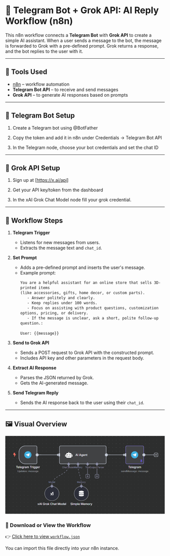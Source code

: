 
# 🤖 Telegram Bot + Grok API: AI Reply Workflow (n8n)

This n8n workflow connects a **Telegram Bot** with **Grok API** to create a simple AI assistant. When a user sends a message to the bot, the message is forwarded to Grok with a pre-defined prompt. Grok returns a response, and the bot replies to the user with it.

---

## 🔧 Tools Used

- [n8n](https://n8n.io/) – workflow automation
- **Telegram Bot API** – to receive and send messages
- **Grok API** – to generate AI responses based on prompts

---

## 🔧 Telegram Bot Setup

1. Create a Telegram bot using @BotFather

2. Copy the token and add it in n8n under Credentials → Telegram Bot API

3. In the Telegram node, choose your bot credentials and set the chat ID

---

## 🔧 Grok API Setup

1. Sign up at [https://x.ai/api]

2. Get your API key/token from the dashboard

3. In the xAI Grok Chat Model node fill your grok credential.

---

## 🔄 Workflow Steps

1. **Telegram Trigger**
   - Listens for new messages from users.
   - Extracts the message text and `chat_id`.

2. **Set Prompt**
   - Adds a pre-defined prompt and inserts the user's message.
   - Example prompt:
     ```
     You are a helpful assistant for an online store that sells 3D-printed items    
     (like accessories, gifts, home decor, or custom parts).
        - Answer politely and clearly.
        - Keep replies under 100 words.
        - Focus on assisting with product questions, customization options, pricing, or delivery.
        - If the message is unclear, ask a short, polite follow-up question.:

     User: {{message}}
     ```

3. **Send to Grok API**
   - Sends a POST request to Grok API with the constructed prompt.
   - Includes API key and other parameters in the request body.

4. **Extract AI Response**
   - Parses the JSON returned by Grok.
   - Gets the AI-generated message.

5. **Send Telegram Reply**
   - Sends the AI response back to the user using their `chat_id`.

---

## 🖼️ Visual Overview

![screenshot](images/workflow.png)

### 📄 Download or View the Workflow

👉 [Click here to view `workflow.json`](./workflow.json)

You can import this file directly into your n8n instance.